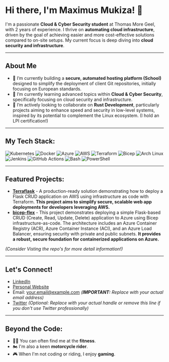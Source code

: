 # Hi there, I'm Maximus Mukiza! 👋

I'm a passionate **Cloud & Cyber Security student** at Thomas More Geel, with 2 years of experience. I thrive on **automating cloud infrastructure**, driven by the goal of achieving easier and more cost-effective solutions compared to on-site setups. My current focus is deep diving into **cloud security and infrastructure**.

---

## About Me

- 🔭 I’m currently building a **secure, automated hosting platform (School)** designed to simplify the deployment of client Git repositories, initially focusing on European standards.
- 🌱 I’m currently learning advanced topics within **Cloud & Cyber Security**, specifically focusing on cloud security and infrastructure.
- 👯 I’m actively looking to collaborate on **Rust Development**, particularly projects aiming to enhance speed and security in low-level systems, inspired by its potential to complement the Linux ecosystem. (I hold an LPI certification!)

---

## My Tech Stack:

![Kubernetes](https://img.shields.io/badge/Kubernetes-326CE5?style=for-the-badge&logo=kubernetes&logoColor=white)
![Docker](https://img.shields.io/badge/Docker-2496ED?style=for-the-badge&logo=docker&logoColor=white)
![Azure](https://img.shields.io/badge/Azure-0078D4?style=for-the-badge&logo=microsoftazure&logoColor=white)
![AWS](https://img.shields.io/badge/AWS-232F3E?style=for-the-badge&logo=amazon-aws&logoColor=white)
![Terraform](https://img.shields.io/badge/Terraform-7B42BC?style=for-the-badge&logo=terraform&logoColor=white)
![Bicep](https://img.shields.io/badge/Bicep-1845A3?style=for-the-badge&logo=azuredevops&logoColor=white)
![Arch Linux](https://img.shields.io/badge/Arch%20Linux-1793D1?style=for-the-badge&logo=archlinux&logoColor=white)
![Jenkins](https://img.shields.io/badge/Jenkins-D24939?style=for-the-badge&logo=jenkins&logoColor=white)
![GitHub Actions](https://img.shields.io/badge/GitHub%20Actions-267BFF?style=for-the-badge&logo=githubactions&logoColor=white)
![Bash](https://img.shields.io/badge/GNU%20Bash-4EAA25?style=for-the-badge&logo=gnubash&logoColor=white)
![PowerShell](https://img.shields.io/badge/PowerShell-5391FE?style=for-the-badge&logo=powershell&logoColor=white)

---

## Featured Projects:

* [**Terraflask**](https://github.com/Grambot-ops/Terraflask) - A production-ready solution demonstrating how to deploy a Flask CRUD application on AWS using infrastructure as code with Terraform. **This project aims to simplify secure, scalable web app deployments for developers leveraging AWS.**
* [**bicep-flex**](https://github.com/Grambot-ops/bicep-flex) - This project demonstrates deploying a simple Flask-based CRUD (Create, Read, Update, Delete) application to Azure using Bicep infrastructure-as-code. The architecture includes an Azure Container Registry (ACR), Azure Container Instance (ACI), and an Azure Load Balancer, ensuring security with private and public subnets. **It provides a robust, secure foundation for containerized applications on Azure.**

*(Consider Visting the repo's for more detail information!)*

---

## Let's Connect!

* [LinkedIn](https://www.linkedin.com/in/maximus-mukiza-1523a5297/)
* [Personal Website](https://mmt-labs.be/)
* Email: [your.email@example.com](mailto:your.email@example.com) *(**IMPORTANT:** Replace with your actual email address)*
* [Twitter](https://twitter.com/yourtwitterhandle) *(Optional: Replace with your actual handle or remove this line if you don't use Twitter professionally)*

---

## Beyond the Code:

-   🏋️‍♂️ You can often find me at the **fitness**.
-   🏍️ I'm also a keen **motorcycle rider**.
-   🎮 When I'm not coding or riding, I enjoy **gaming**.
